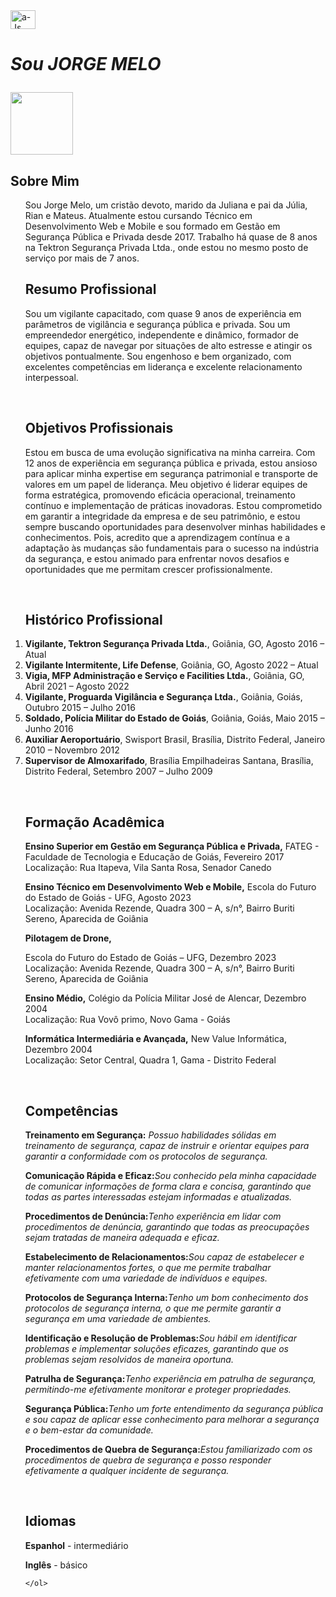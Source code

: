 <!DOCTYPE html>
<html lang="pt-BR">
<head>
    <meta charset="UTF-8">
    <meta http-equiv="X-UA-Compatible" content="IE=edge">
    <meta name="viewport" content="width=device-width, initial-scale=1.0">
   <img align="center" alt="a-Js" height="30" width="40" src="(https://www.instagram.com/)">
    
</head>
<body>
    <h1><p><strong><em>Sou JORGE MELO</em></strong></p>
    </h1>
    <img src="./imagens/Jorge.JPG" width="100px" alt=""> 
    <h2>Sobre Mim</h2>
    <ol>
    <p>Sou Jorge Melo, um cristão devoto, marido da Juliana e pai da Júlia, Rian e Mateus.
       Atualmente estou cursando Técnico em Desenvolvimento Web e Mobile e sou formado em Gestão em Segurança Pública e Privada desde 2017.
       Trabalho há quase de 8 anos na Tektron Segurança Privada Ltda., onde estou no mesmo posto de serviço por mais de 7 anos.</p>
    <p><h2>Resumo Profissional</h2></p>
    <p>Sou um vigilante capacitado, com quase 9 anos de experiência em parâmetros de vigilância e segurança pública e privada.
       Sou um empreendedor energético, independente e dinâmico, formador de equipes, capaz de navegar por situações de alto estresse e atingir os objetivos pontualmente.
       Sou engenhoso e bem organizado, com excelentes competências em liderança e excelente relacionamento interpessoal.</p>
       <br>
       <p><h2>Objetivos Profissionais</h2></p>
       <p>Estou em busca de uma evolução significativa na minha carreira.
          Com 12 anos de experiência em segurança pública e privada, estou ansioso para aplicar minha expertise em segurança patrimonial e transporte de valores em um papel de liderança.
          Meu objetivo é liderar equipes de forma estratégica, promovendo eficácia operacional, treinamento contínuo e implementação de práticas inovadoras.
          Estou comprometido em garantir a integridade da empresa e de seu patrimônio, e estou sempre buscando oportunidades para desenvolver minhas habilidades e conhecimentos.
          Pois, acredito que a aprendizagem contínua e a adaptação às mudanças são fundamentais para o sucesso na indústria da segurança, e estou animado para enfrentar novos desafios e oportunidades que me permitam crescer profissionalmente.</p>
       <br>
    <p><h2>Histórico Profissional</h2></p>
    <p><li><strong>Vigilante, Tektron Segurança Privada Ltda.</strong>, Goiânia, GO, Agosto 2016 – Atual
        <li><strong>Vigilante Intermitente, Life Defense</strong>, Goiânia, GO, Agosto 2022 – Atual</li>
        <li><strong>Vigia, MFP Administração e Serviço e Facilities Ltda.</strong>, Goiânia, GO, Abril 2021 – Agosto 2022
        <li><strong>Vigilante, Proguarda Vigilância e Segurança Ltda.</strong>, Goiânia, Goiás, Outubro 2015 – Julho 2016
        <li><strong>Soldado, Polícia Militar do Estado de Goiás</strong>, Goiânia, Goiás, Maio 2015 – Junho 2016
        <li><strong>Auxiliar Aeroportuário</strong>, Swisport Brasil, Brasília, Distrito Federal, Janeiro 2010 – Novembro 2012
        <li><strong>Supervisor de Almoxarifado</strong>, Brasília Empilhadeiras Santana, Brasília, Distrito Federal, Setembro 2007 – Julho 2009</p>
        <br>
        <p><h2>Formação Acadêmica</h2></p>
    <p><strong>Ensino Superior em Gestão em Segurança Pública e Privada,</strong> FATEG - Faculdade de Tecnologia e Educação de Goiás, Fevereiro 2017
        <br>Localização: Rua Itapeva, Vila Santa Rosa, Senador Canedo
    <p><strong>Ensino Técnico em Desenvolvimento Web e Mobile,</strong> Escola do Futuro do Estado de Goiás - UFG, Agosto 2023
        <br>Localização: Avenida Rezende, Quadra 300 – A, s/n°, Bairro Buriti Sereno, Aparecida de Goiânia
    <p><strong>Pilotagem de Drone,</strong></li> Escola do Futuro do Estado de Goiás – UFG, Dezembro 2023
        <br>Localização: Avenida Rezende, Quadra 300 – A, s/n°, Bairro Buriti Sereno, Aparecida de Goiânia
    <p><strong>Ensino Médio,</strong></li> Colégio da Polícia Militar José de Alencar, Dezembro 2004
        <br>Localização: Rua Vovô primo, Novo Gama - Goiás
    <p><strong>Informática Intermediária e Avançada,</strong></li> New Value Informática, Dezembro 2004
        <br>Localização: Setor Central, Quadra 1, Gama - Distrito Federal</p>
        <br>
        <p><h2>Competências</h2></p>
        <p><strong>Treinamento em Segurança:</strong> <em>Possuo habilidades sólidas em treinamento de segurança, capaz de instruir e orientar equipes para garantir a conformidade com os protocolos de segurança.</em>
        <p><strong>Comunicação Rápida e Eficaz:</strong><em>Sou conhecido pela minha capacidade de comunicar informações de forma clara e concisa, garantindo que todas as partes interessadas estejam informadas e atualizadas.</em></p> 
        <p><strong>Procedimentos de Denúncia:</strong><em>Tenho experiência em lidar com procedimentos de denúncia, garantindo que todas as preocupações sejam tratadas de maneira adequada e eficaz.</em></p> 
        <p><strong>Estabelecimento de Relacionamentos:</strong><em>Sou capaz de estabelecer e manter relacionamentos fortes, o que me permite trabalhar efetivamente com uma variedade de indivíduos e equipes.</em></p> 
        <p><strong>Protocolos de Segurança Interna:</strong><em>Tenho um bom conhecimento dos protocolos de segurança interna, o que me permite garantir a segurança em uma variedade de ambientes.</em></p> 
        <p><strong>Identificação e Resolução de Problemas:</strong><em>Sou hábil em identificar problemas e implementar soluções eficazes, garantindo que os problemas sejam resolvidos de maneira oportuna.</em></p>        
        <p><strong>Patrulha de Segurança:</strong><em>Tenho experiência em patrulha de segurança, permitindo-me efetivamente monitorar e proteger propriedades.</em></p> 
        <p><strong>Segurança Pública:</strong><em>Tenho um forte entendimento da segurança pública e sou capaz de aplicar esse conhecimento para melhorar a segurança e o bem-estar da comunidade.</em></p>         
        <p><strong>Procedimentos de Quebra de Segurança:</strong><em>Estou familiarizado com os procedimentos de quebra de segurança e posso responder efetivamente a qualquer incidente de segurança.</em></p>
        <br>
        <p><h2>Idiomas</h2></p>
        <p><strong>Espanhol</strong> - intermediário</p>
        <p><strong>Inglês</strong> - básico</p>


    </ol>
    

</body>
</html>
